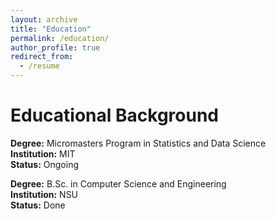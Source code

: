 ```yaml
---
layout: archive
title: "Education"
permalink: /education/
author_profile: true
redirect_from:
  - /resume
---
```

Educational Background
======

**Degree:** Micromasters Program in Statistics and Data Science   
**Institution:** MIT  
**Status:** Ongoing  

**Degree:** B.Sc. in Computer Science and Engineering      
**Institution:** NSU  
**Status:** Done    











